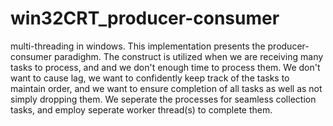 # win32CRT_producer-consumer
 multi-threading in windows.  This implementation presents the producer-consumer paradighm.  The construct is utilized when we are receiving many tasks to process, and and we don't enough time to process them.  We don't want to cause lag, we want to confidently keep track of the tasks to maintain order, and we want to ensure completion of all tasks as well as not simply dropping them.  We seperate the processes for seamless collection tasks, and employ seperate worker thread(s) to complete them.
